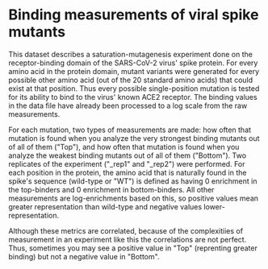 # Binding measurements of viral spike mutants

This dataset describes a saturation-mutagenesis experiment done on the receptor-binding domain
of the SARS-CoV-2 virus' spike protein. For every amino acid in the protein domain, mutant variants
were generated for every possible other amino acid (out of the 20 standard amino acids) 
that could exist at that position. Thus every possible single-position mutation is tested for its
ability to bind to the virus' known ACE2 receptor. The binding values in the data file 
have already been processed to a log scale from the raw measurements.

For each mutation, two types of measurements are made: how often that mutation is found when you analyze the 
very strongest binding mutants out of all of them ("Top"), and how often that mutation is found when
you analyze the weakest binding mutants out of all of them ("Bottom"). Two replicates of the experiment ("_rep1"
and "_rep2") were performed. For each position in the protein, 
the amino acid that is naturally found in the spike's sequence (wild-type or "WT") is defined as having 
0 enrichment in the top-binders and 0 enrichment in bottom-binders. All other measurements are log-enrichments 
based on this, so positive values mean greater representation than wild-type and negative values 
lower-representation. 

Although these metrics are correlated, because of the complexitiies of measurement in an experiment like this the
correlations are not perfect. Thus, sometimes you may see a positive value in "Top" (reprenting greater binding) 
but not a negative value in "Bottom".

